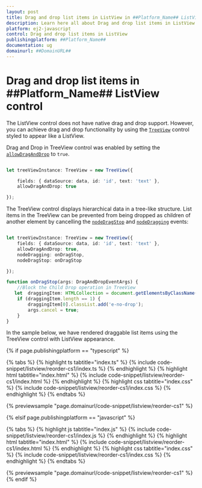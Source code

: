 ```yaml
---
layout: post
title: Drag and drop list items in ListView in ##Platform_Name## ListView control | Syncfusion
description: Learn here all about Drag and drop list items in ListView in Syncfusion ##Platform_Name## ListView control of Syncfusion Essential JS 2 and more.
platform: ej2-javascript
control: Drag and drop list items in ListView
publishingplatform: ##Platform_Name##
documentation: ug
domainurl: ##DomainURL##
---
```


# Drag and drop list items in ##Platform_Name## ListView control

The ListView control does not have native drag and drop support. However, you can achieve drag and drop functionality by using the [`TreeView`](https://ej2.syncfusion.com/documentation/treeview/getting-started/) control styled to appear like a ListView.

Drag and Drop in TreeView control was enabled by setting the [`allowDragAndDrop`](../../api/treeview/#allowdraganddrop) to `true`.

```ts

let treeViewInstance: TreeView = new TreeView({

    fields: { dataSource: data, id: 'id', text: 'text' },
    allowDragAndDrop: true

});

```

The TreeView control displays hierarchical data in a tree-like structure. List items in the TreeView can be prevented from being dropped as children of another element by cancelling the [`nodeDragStop`](../../api/treeview/#nodedragstop) and [`nodeDragging`](../../api/treeview/#nodedragging) events:

```ts

let treeViewInstance: TreeView = new TreeView({
    fields: { dataSource: data, id: 'id', text: 'text' },
    allowDragAndDrop: true,
    nodeDragging: onDragStop,
    nodeDragStop: onDragStop

});

function onDragStop(args: DragAndDropEventArgs) {
    //Block the Child Drop operation in TreeView
   let  draggingItem: HTMLCollection = document.getElementsByClassName("e-drop-in");
    if (draggingItem.length == 1) {
        draggingItem[0].classList.add('e-no-drop');
        args.cancel = true;
    }
}

```

In the sample below, we have rendered draggable list items using the TreeView control with ListView appearance.

{% if page.publishingplatform == "typescript" %}

{% tabs %}
{% highlight ts tabtitle="index.ts" %}
{% include code-snippet/listview/reorder-cs1/index.ts %}
{% endhighlight %}
{% highlight html tabtitle="index.html" %}
{% include code-snippet/listview/reorder-cs1/index.html %}
{% endhighlight %}
{% highlight css tabtitle="index.css" %}
{% include code-snippet/listview/reorder-cs1/index.css %}
{% endhighlight %}
{% endtabs %}
        
{% previewsample "page.domainurl/code-snippet/listview/reorder-cs1" %}

{% elsif page.publishingplatform == "javascript" %}

{% tabs %}
{% highlight js tabtitle="index.js" %}
{% include code-snippet/listview/reorder-cs1/index.js %}
{% endhighlight %}
{% highlight html tabtitle="index.html" %}
{% include code-snippet/listview/reorder-cs1/index.html %}
{% endhighlight %}
{% highlight css tabtitle="index.css" %}
{% include code-snippet/listview/reorder-cs1/index.css %}
{% endhighlight %}
{% endtabs %}

{% previewsample "page.domainurl/code-snippet/listview/reorder-cs1" %}
{% endif %}